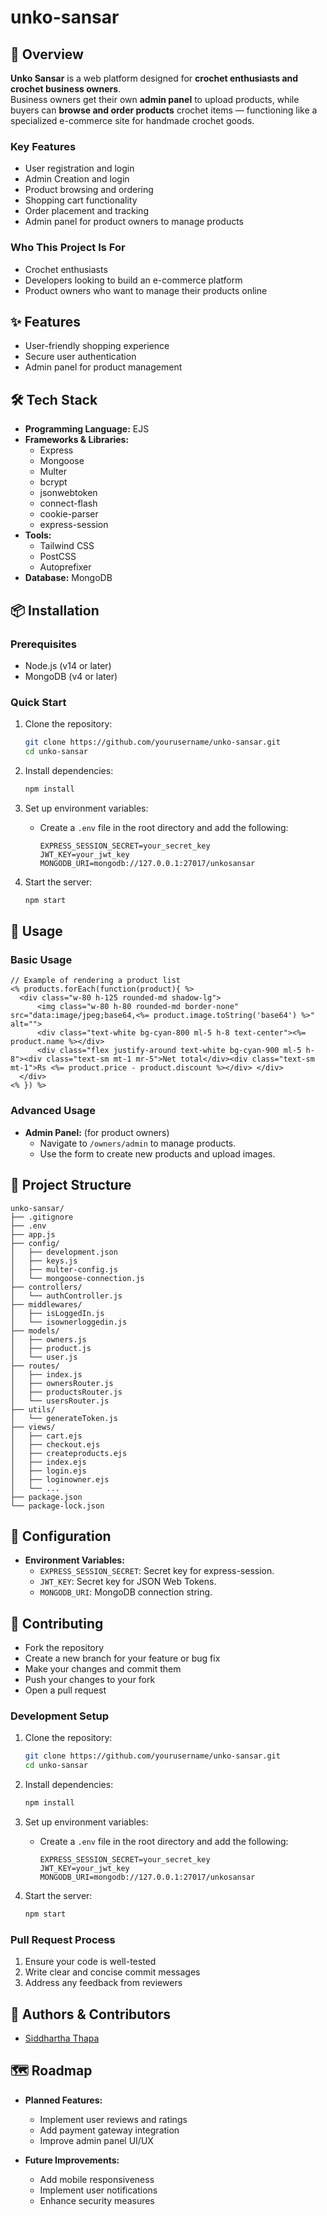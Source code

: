 # unko-sansar

## 🚀 Overview
**Unko Sansar** is a web platform designed for **crochet enthusiasts and crochet business owners**.  
Business owners get their own **admin panel** to upload products, while buyers can **browse and order products** crochet items — functioning like a specialized e-commerce site for handmade crochet goods.


### Key Features
- User registration and login
- Admin Creation and login
- Product browsing and ordering
- Shopping cart functionality
- Order placement and tracking
- Admin panel for product owners to manage products

### Who This Project Is For
- Crochet enthusiasts
- Developers looking to build an e-commerce platform
- Product owners who want to manage their products online

## ✨ Features
- User-friendly shopping experience
- Secure user authentication
- Admin panel for product management

## 🛠️ Tech Stack
- **Programming Language:** EJS
- **Frameworks & Libraries:**
  - Express
  - Mongoose
  - Multer
  - bcrypt
  - jsonwebtoken
  - connect-flash
  - cookie-parser
  - express-session
- **Tools:**
  - Tailwind CSS
  - PostCSS
  - Autoprefixer
- **Database:** MongoDB

## 📦 Installation

### Prerequisites
- Node.js (v14 or later)
- MongoDB (v4 or later)

### Quick Start
1. Clone the repository:
   ```bash
   git clone https://github.com/yourusername/unko-sansar.git
   cd unko-sansar
   ```

2. Install dependencies:
   ```bash
   npm install
   ```

3. Set up environment variables:
   - Create a `.env` file in the root directory and add the following:
     ```env
     EXPRESS_SESSION_SECRET=your_secret_key
     JWT_KEY=your_jwt_key
     MONGODB_URI=mongodb://127.0.0.1:27017/unkosansar
     ```

4. Start the server:
   ```bash
   npm start
   ```

## 🎯 Usage

### Basic Usage
```ejs
// Example of rendering a product list
<% products.forEach(function(product){ %>
  <div class="w-80 h-125 rounded-md shadow-lg">
      <img class="w-80 h-80 rounded-md border-none" src="data:image/jpeg;base64,<%= product.image.toString('base64') %>" alt="">
      <div class="text-white bg-cyan-800 ml-5 h-8 text-center"><%= product.name %></div>
      <div class="flex justify-around text-white bg-cyan-900 ml-5 h-8"><div class="text-sm mt-1 mr-5">Net total</div><div class="text-sm mt-1">Rs <%= product.price - product.discount %></div> </div>
  </div>
<% }) %>
```

### Advanced Usage
- **Admin Panel:** (for product owners)
  - Navigate to `/owners/admin` to manage products.
  - Use the form to create new products and upload images.

## 📁 Project Structure
```
unko-sansar/
├── .gitignore
├── .env
├── app.js
├── config/
│   ├── development.json
│   ├── keys.js
│   ├── multer-config.js
│   └── mongoose-connection.js
├── controllers/
│   └── authController.js
├── middlewares/
│   ├── isLoggedIn.js
│   └── isownerloggedin.js
├── models/
│   ├── owners.js
│   ├── product.js
│   └── user.js
├── routes/
│   ├── index.js
│   ├── ownersRouter.js
│   ├── productsRouter.js
│   └── usersRouter.js
├── utils/
│   └── generateToken.js
├── views/
│   ├── cart.ejs
│   ├── checkout.ejs
│   ├── createproducts.ejs
│   ├── index.ejs
│   ├── login.ejs
│   ├── loginowner.ejs
│   └── ...
├── package.json
└── package-lock.json
```

## 🔧 Configuration
- **Environment Variables:**
  - `EXPRESS_SESSION_SECRET`: Secret key for express-session.
  - `JWT_KEY`: Secret key for JSON Web Tokens.
  - `MONGODB_URI`: MongoDB connection string.

## 🤝 Contributing
- Fork the repository
- Create a new branch for your feature or bug fix
- Make your changes and commit them
- Push your changes to your fork
- Open a pull request

### Development Setup
1. Clone the repository:
   ```bash
   git clone https://github.com/yourusername/unko-sansar.git
   cd unko-sansar
   ```

2. Install dependencies:
   ```bash
   npm install
   ```

3. Set up environment variables:
   - Create a `.env` file in the root directory and add the following:
     ```env
     EXPRESS_SESSION_SECRET=your_secret_key
     JWT_KEY=your_jwt_key
     MONGODB_URI=mongodb://127.0.0.1:27017/unkosansar
     ```

4. Start the server:
   ```bash
   npm start
   ```


### Pull Request Process
1. Ensure your code is well-tested
2. Write clear and concise commit messages
3. Address any feedback from reviewers

## 👥 Authors & Contributors
- [Siddhartha Thapa](https://github.com/Siddhartha-Thapa)


## 🗺️ Roadmap
- **Planned Features:**
  - Implement user reviews and ratings
  - Add payment gateway integration
  - Improve admin panel UI/UX

- **Future Improvements:**
  - Add mobile responsiveness
  - Implement user notifications
  - Enhance security measures

